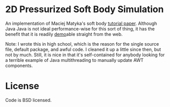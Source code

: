 2D Pressurized Soft Body Simulation
===================================

An implementation of Maciej Matyka's soft body
[tutorial paper](https://www.eclipse.org/m2e/). Although Java Java is not ideal
performance-wise for this sort of thing, it has the benefit that it is readily
[demo](http://smacke.net/pressure-softbody/softbody.html)able straight from the web.

Note: I wrote this in high school, which is the reason for the single source
file, default package, and awful code. I cleaned it up a little since then, but
not by much.  Still, it is nice in that it's self-contained for anybody looking
for a terrible example of Java multithreading to manually update AWT
components.

License
=======

Code is BSD licensed.
